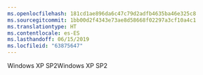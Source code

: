 ```yaml
---
ms.openlocfilehash: 181cd1ae896da6c47c79d2adfb4635ba46e325c8
ms.sourcegitcommit: 1bb00d2f4343e73ae8d58668f02297a3cf10a4c1
ms.translationtype: HT
ms.contentlocale: es-ES
ms.lasthandoff: 06/15/2019
ms.locfileid: "63875647"
---
```

<span data-ttu-id="e0e57-101">Windows XP SP2</span><span class="sxs-lookup"><span data-stu-id="e0e57-101">Windows XP SP2</span></span>